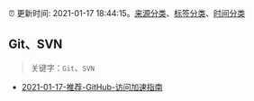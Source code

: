 :alarm_clock: 更新时间: 2021-01-17 18:44:15。[来源分类](../README.md)、[标签分类](../TAGS.md)、[时间分类](../TIMELINE.md)

## Git、SVN


> 关键字：`Git`、`SVN`



- [2021-01-17-推荐-GitHub-访问加速指南](https://toutiao.io/k/5mauvie) 